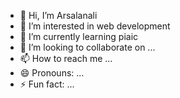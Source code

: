 - 👋 Hi, I’m Arsalanali
- 👀 I’m interested in web development 
- 🌱 I’m currently learning piaic
- 💞️ I’m looking to collaborate on ...
- 📫 How to reach me ...
- 😄 Pronouns: ...
- ⚡ Fun fact: ...

<!---
arslanali01/arslanali01 is a ✨ special ✨ repository because its `README.md` (this file) appears on your GitHub profile.
You can click the Preview link to take a look at your changes.
--->
